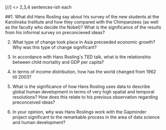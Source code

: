 [//] <> 2,3,4 sentences-ish each

##1. What did Hans Rosling say about his survey of the new students at the Karolinska Institute and how they compared with the Chimpanzees (as well as the faculty who decide the Nobel)? What is the significance of the results from his informal survey on preconcieved ideas?

2. What type of change took place in Asia preceeded economic growth? Why was this type of change significant?


3. In accordance with Hans Rosling's TED talk, what is the relationshio between child mortality and GDP per capita?

4. In terms of income distribution, how has the world changed from 1962 till 2003?

5. What is the significance of how Hans Rosling uses data to describe global human development in terms of very high spatial and temporal resolutions? How does this relate to his previous observation regarding preconceived ideas?

6. In your opinion, why was Hans Roslings work with the Gapminder project significant to the remarkable process in the area of data science and human development?
